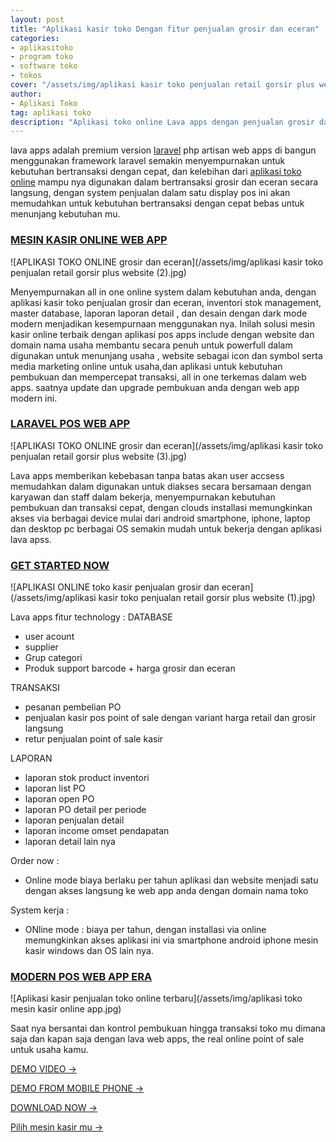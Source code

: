 ```yaml
---
layout: post
title: "Aplikasi kasir toko Dengan fitur penjualan grosir dan eceran"
categories: 
- aplikasitoko
- program toko
- software toko
- tokos
cover: "/assets/img/aplikasi kasir toko penjualan retail gorsir plus website (1).jpg"
author:
- Aplikasi Toko
tag: aplikasi toko
description: "Aplikasi toko online Lava apps dengan penjualan grosir dan eceran include laporan lengkap siap pakai web apps."
---
```

lava apps adalah premium version [laravel](https://laravel.com) php artisan web apps di bangun menggunakan framework laravel semakin menyempurnakan untuk kebutuhan bertransaksi dengan cepat, dan kelebihan dari [aplikasi toko online](/aplikasitoko/2021/01/07/aplikasigorsir-eceran.html) mampu nya digunakan dalam bertransaksi grosir dan eceran secara langsung, dengan system penjualan dalam satu display pos ini akan memudahkan untuk kebutuhan bertransaksi dengan cepat bebas untuk menunjang kebutuhan mu.


### **[MESIN KASIR ONLINE WEB APP](/aplikasitoko/2021/01/07/aplikasigorsir-eceran.html)**

![APLIKASI TOKO ONLINE grosir dan eceran](/assets/img/aplikasi kasir toko penjualan retail gorsir plus website (2).jpg)

Menyempurnakan all in one online system dalam kebutuhan anda, dengan aplikasi kasir toko penjualan grosir dan eceran, inventori stok management, master database, laporan laporan detail , dan desain dengan dark mode modern menjadikan kesempurnaan menggunakan nya. Inilah solusi mesin kasir online terbaik dengan aplikasi pos apps include dengan website dan domain nama usaha membantu secara penuh untuk powerfull dalam digunakan untuk menunjang usaha , website sebagai icon dan symbol serta media marketing online untuk usaha,dan aplikasi untuk kebutuhan pembukuan dan mempercepat transaksi, all in one terkemas dalam web apps. saatnya update dan upgrade pembukuan anda dengan web app modern ini.



### **[LARAVEL POS WEB APP](/aplikasitoko/2021/01/07/aplikasigorsir-eceran.html)**

![APLIKASI TOKO ONLINE  grosir dan eceran](/assets/img/aplikasi kasir toko penjualan retail gorsir plus website (3).jpg)

Lava apps memberikan kebebasan tanpa batas akan user accsess memudahkan dalam digunakan untuk diakses secara bersamaan dengan karyawan dan staff dalam bekerja, menyempurnakan kebutuhan pembukuan dan transaksi cepat, dengan clouds installasi memungkinkan akses via berbagai device mulai dari android smartphone, iphone, laptop dan desktop pc berbagai OS semakin mudah untuk bekerja dengan aplikasi lava apss.



### **[GET STARTED NOW](/aplikasitoko/2021/01/07/aplikasigorsir-eceran.html)**

![APLIKASI ONLINE toko kasir penjualan grosir dan eceran](/assets/img/aplikasi kasir toko penjualan retail gorsir plus website (1).jpg)

Lava apps fitur technology :
DATABASE
+ user acount
+ supplier
+ Grup categori
+ Produk support barcode + harga grosir dan eceran

TRANSAKSI
+ pesanan pembelian PO
+ penjualan kasir pos point of sale dengan variant harga retail dan grosir langsung
+ retur penjualan point of sale kasir

LAPORAN
+ laporan stok product inventori
+ laporan list PO
+ laporan open PO
+ laporan PO detail per periode
+ laporan penjualan detail
+ laporan income omset pendapatan
+ laporan detail lain nya

Order now :
+ Online mode biaya berlaku per tahun aplikasi dan website menjadi satu dengan akses langsung ke web app anda dengan domain nama toko

System kerja :
+ ONline mode : biaya per tahun, dengan installasi via online memungkinkan akses aplikasi ini via smartphone android iphone mesin kasir windows dan OS lain nya.



### **[MODERN POS WEB APP ERA](/aplikasitoko/2021/01/07/aplikasigorsir-eceran.html)**

![Aplikasi kasir penjualan toko online terbaru](/assets/img/aplikasi toko mesin kasir online app.jpg)

Saat nya bersantai dan kontrol pembukuan hingga transaksi toko mu dimana saja dan kapan saja dengan lava web apps, the real online point of sale untuk usaha kamu.


[DEMO VIDEO →](https://www.youtube.com/watch?v=cNUSs39N-jA&t=142s)

[DEMO FROM MOBILE PHONE →](https://www.youtube.com/watch?v=EaGajIn8yrU&t=131s)

[DOWNLOAD NOW →](https://mesinkasir.github.io/e-catalog/lavaapp.pdf)

[Pilih mesin kasir mu →](/hardware)
